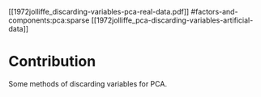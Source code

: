 [[1972jolliffe_discarding-variables-pca-real-data.pdf]]
#factors-and-components:pca:sparse
[[1972jolliffe_pca-discarding-variables-artificial-data]]

# Contribution 

   Some methods of discarding variables for PCA. 

